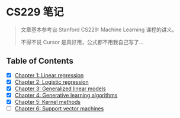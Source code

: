 # CS229 笔记

> 文章基本参考自 Stanford CS229: Machine Learning 课程的讲义。
>
> 不得不说 Cursor 是真好用，公式都不用我自己写了...

## Table of Contents

- [x] [Chapter 1: Linear regression](chapter1.md)
- [x] [Chapter 2: Logistic regression](chapter2.md)
- [x] [Chapter 3: Generalized linear models](chapter3.md)
- [x] [Chapter 4: Generative learning algorithms](chapter4.md)
- [x] [Chapter 5: Kernel methods](chapter5.md)
- [ ] [Chapter 6: Support vector machines](chapter6.md)